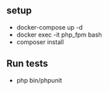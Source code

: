 
## setup
- docker-compose up -d
- docker exec -it php_fpm bash
- composer install

## Run tests
- php bin/phpunit
